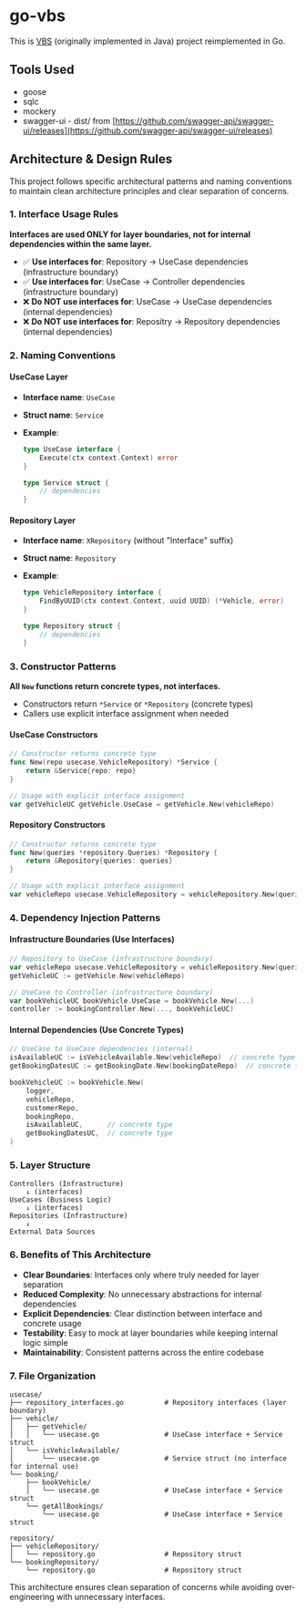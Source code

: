 # go-vbs

This is [VBS](https://github.com/iondodon/vbs) (originally implemented in Java) project reimplemented in Go.

## Tools Used

- goose
- sqlc
- mockery
- swagger-ui - dist/ from [https://github.com/swagger-api/swagger-ui/releases](https://github.com/swagger-api/swagger-ui/releases)

## Architecture & Design Rules

This project follows specific architectural patterns and naming conventions to maintain clean architecture principles and clear separation of concerns.

### 1. Interface Usage Rules

**Interfaces are used ONLY for layer boundaries, not for internal dependencies within the same layer.**

- ✅ **Use interfaces for**: Repository → UseCase dependencies (infrastructure boundary)
- ✅ **Use interfaces for**: UseCase → Controller dependencies (infrastructure boundary)
- ❌ **Do NOT use interfaces for**: UseCase → UseCase dependencies (internal dependencies)
- ❌ **Do NOT use interfaces for**: Repositry → Repository dependencies (internal dependencies)

### 2. Naming Conventions

#### UseCase Layer

- **Interface name**: `UseCase`
- **Struct name**: `Service`
- **Example**:

  ```go
  type UseCase interface {
      Execute(ctx context.Context) error
  }

  type Service struct {
      // dependencies
  }
  ```

#### Repository Layer

- **Interface name**: `XRepository` (without "Interface" suffix)
- **Struct name**: `Repository`
- **Example**:

  ```go
  type VehicleRepository interface {
      FindByUUID(ctx context.Context, uuid UUID) (*Vehicle, error)
  }

  type Repository struct {
      // dependencies
  }
  ```

### 3. Constructor Patterns

**All `New` functions return concrete types, not interfaces.**

- Constructors return `*Service` or `*Repository` (concrete types)
- Callers use explicit interface assignment when needed

#### UseCase Constructors

```go
// Constructor returns concrete type
func New(repo usecase.VehicleRepository) *Service {
    return &Service{repo: repo}
}

// Usage with explicit interface assignment
var getVehicleUC getVehicle.UseCase = getVehicle.New(vehicleRepo)
```

#### Repository Constructors

```go
// Constructor returns concrete type
func New(queries *repository.Queries) *Repository {
    return &Repository{queries: queries}
}

// Usage with explicit interface assignment
var vehicleRepo usecase.VehicleRepository = vehicleRepository.New(queries)
```

### 4. Dependency Injection Patterns

#### Infrastructure Boundaries (Use Interfaces)

```go
// Repository to UseCase (infrastructure boundary)
var vehicleRepo usecase.VehicleRepository = vehicleRepository.New(queries)
getVehicleUC := getVehicle.New(vehicleRepo)

// UseCase to Controller (infrastructure boundary)
var bookVehicleUC bookVehicle.UseCase = bookVehicle.New(...)
controller := bookingController.New(..., bookVehicleUC)
```

#### Internal Dependencies (Use Concrete Types)

```go
// UseCase to UseCase dependencies (internal)
isAvailableUC := isVehicleAvailable.New(vehicleRepo)  // concrete type
getBookingDatesUC := getBookingDate.New(bookingDateRepo)  // concrete type

bookVehicleUC := bookVehicle.New(
    logger,
    vehicleRepo,
    customerRepo,
    bookingRepo,
    isAvailableUC,      // concrete type
    getBookingDatesUC,  // concrete type
)
```

### 5. Layer Structure

```
Controllers (Infrastructure)
    ↓ (interfaces)
UseCases (Business Logic)
    ↓ (interfaces)
Repositories (Infrastructure)
    ↓
External Data Sources
```

### 6. Benefits of This Architecture

- **Clear Boundaries**: Interfaces only where truly needed for layer separation
- **Reduced Complexity**: No unnecessary abstractions for internal dependencies
- **Explicit Dependencies**: Clear distinction between interface and concrete usage
- **Testability**: Easy to mock at layer boundaries while keeping internal logic simple
- **Maintainability**: Consistent patterns across the entire codebase

### 7. File Organization

```
usecase/
├── repository_interfaces.go          # Repository interfaces (layer boundary)
├── vehicle/
│   ├── getVehicle/
│   │   └── usecase.go                # UseCase interface + Service struct
│   └── isVehicleAvailable/
│       └── usecase.go                # Service struct (no interface for internal use)
└── booking/
    ├── bookVehicle/
    │   └── usecase.go                # UseCase interface + Service struct
    └── getAllBookings/
        └── usecase.go                # UseCase interface + Service struct

repository/
├── vehicleRepository/
│   └── repository.go                 # Repository struct
└── bookingRepository/
    └── repository.go                 # Repository struct
```

This architecture ensures clean separation of concerns while avoiding over-engineering with unnecessary interfaces.
